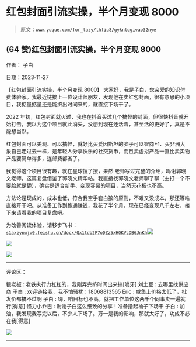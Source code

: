 # 红包封面引流实操，半个月变现 8000

> 原文：[`www.yuque.com/for_lazy/thfiu8/gykntqgivao32nye`](https://www.yuque.com/for_lazy/thfiu8/gykntqgivao32nye)

## (64 赞)红包封面引流实操，半个月变现 8000

作者： 子白

日期：2023-11-27

【红包封面引流实操，半个月变现 8000】
大家好，我是子白，您亲爱的知识付费体验家。我最近链接上一位设计师朋友，发现他在卖红包封面，很有意思的小项目，我掂量掂量还是能挤出时间来的，就直接下场干了。

2022 年初，红包封面就火过，我也在抖音买过几个搞怪的封面，但很快抖音就开始打击，我以为这个项目就此消失，没想到现在还活着，甚至活的更好了，真是不能想当然。

红包封面可以美观、可以搞怪，就好比买爱因斯坦的脑子可以智商+1、买非洲大象自己走过去一样，是年轻人分享快乐的社交货币，而且卖虚拟产品一直比卖实物产品要简单得多，连邮费都省了。

我觉得这个项目很有趣，就在星球搜了搜，果然 老师写过完整的介绍，鸣谢郭晓文老师，这篇复盘借鉴了郭晓文精华帖。我直接找郭晓文老师聊了聊（主打一个不要脸就是舔），确实是适合新手、变现容易的项目，当然天花板也不高。

方法论是现成的，成本也低，符合我空手套白狼的原则，不难又没成本，那还等啥直接开干吧。从准备工作到跑通赚钱，我花了半个月，现在已经变现八千左右，接下来请看我的项目复盘吧。

为改善阅读体验，请移步飞书：[`s1axzynwjw0.feishu.cn/docx/Qx1tdb2P7oDZz5xHQKVcDB6JnKh`](https://s1axzynwjw0.feishu.cn/docx/Qx1tdb2P7oDZz5xHQKVcDB6JnKh)![](img/3fddd3faf8238f41fbf28e0d946851a1.png)

![](img/ed634b4231163c9c4eb958b8f3940f9a.png)

![](img/881e07daa21bd0b94976f63bcf427380.png)

* * *

评论区：

银老板 : 老铁执行力杠杠的，我刚弄完挤时间出来搞[呲牙]
刘土豆 : 去哪里找供应商
子白 : 欢迎链接我，我不怕骚扰：18068813565
Eric : 咸鱼上价格太低了，批发价都搞不过啊
子白 : 嗨，咱目标也不高，就把工作单位这两千个同事卖一遍就行[得意]
怪力小乔巴 : 谢谢子白这么细致的分享！准备撸起袖子下场干
子白 : 加油，我发现我写完以后，不少人下场了。万一是我的影响，那就太好了，功成不必在我[得意]

![](img/1c37d505930596d12a88ab23e11aa07a.png)

* * *